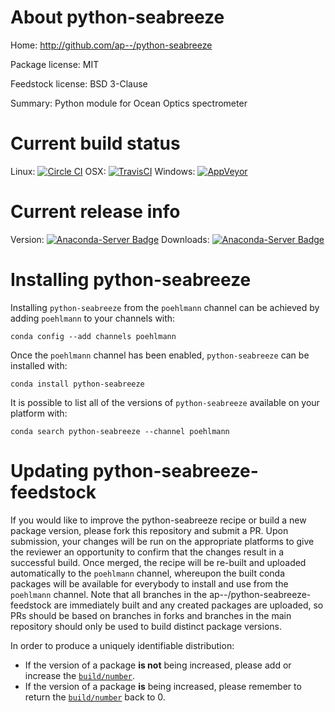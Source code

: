 About python-seabreeze
======================

Home: http://github.com/ap--/python-seabreeze

Package license: MIT

Feedstock license: BSD 3-Clause

Summary: Python module for Ocean Optics spectrometer



Current build status
====================

Linux: [![Circle CI](https://circleci.com/gh/ap--/python-seabreeze-feedstock.svg?style=shield)](https://circleci.com/gh/ap--/python-seabreeze-feedstock)
OSX: [![TravisCI](https://travis-ci.org/ap--/python-seabreeze-feedstock.svg?branch=master)](https://travis-ci.org/ap--/python-seabreeze-feedstock)
Windows: [![AppVeyor](https://ci.appveyor.com/api/projects/status/github/ap--/python-seabreeze-feedstock?svg=True)](https://ci.appveyor.com/project/ap--/python-seabreeze-feedstock/branch/master)

Current release info
====================
Version: [![Anaconda-Server Badge](https://anaconda.org/poehlmann/python-seabreeze/badges/version.svg)](https://anaconda.org/poehlmann/python-seabreeze)
Downloads: [![Anaconda-Server Badge](https://anaconda.org/poehlmann/python-seabreeze/badges/downloads.svg)](https://anaconda.org/poehlmann/python-seabreeze)

Installing python-seabreeze
===========================

Installing `python-seabreeze` from the `poehlmann` channel can be achieved by adding `poehlmann` to your channels with:

```
conda config --add channels poehlmann
```

Once the `poehlmann` channel has been enabled, `python-seabreeze` can be installed with:

```
conda install python-seabreeze
```

It is possible to list all of the versions of `python-seabreeze` available on your platform with:

```
conda search python-seabreeze --channel poehlmann
```




Updating python-seabreeze-feedstock
===================================

If you would like to improve the python-seabreeze recipe or build a new
package version, please fork this repository and submit a PR. Upon submission,
your changes will be run on the appropriate platforms to give the reviewer an
opportunity to confirm that the changes result in a successful build. Once
merged, the recipe will be re-built and uploaded automatically to the
`poehlmann` channel, whereupon the built conda packages will be available for
everybody to install and use from the `poehlmann` channel.
Note that all branches in the ap--/python-seabreeze-feedstock are
immediately built and any created packages are uploaded, so PRs should be based
on branches in forks and branches in the main repository should only be used to
build distinct package versions.

In order to produce a uniquely identifiable distribution:
 * If the version of a package **is not** being increased, please add or increase
   the [``build/number``](http://conda.pydata.org/docs/building/meta-yaml.html#build-number-and-string).
 * If the version of a package **is** being increased, please remember to return
   the [``build/number``](http://conda.pydata.org/docs/building/meta-yaml.html#build-number-and-string)
   back to 0.

